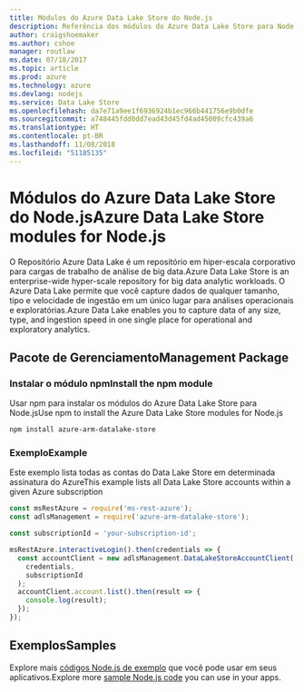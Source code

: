 ```yaml
---
title: Módulos do Azure Data Lake Store do Node.js
description: Referência dos módulos do Azure Data Lake Store para Node.js
author: craigshoemaker
ms.author: cshoe
manager: routlaw
ms.date: 07/18/2017
ms.topic: article
ms.prod: azure
ms.technology: azure
ms.devlang: nodejs
ms.service: Data Lake Store
ms.openlocfilehash: da7e71a9ee1f6936924b1ec966b441756e9b0dfe
ms.sourcegitcommit: a748445fdd0dd7ead43d45fd4ad45009cfc439a6
ms.translationtype: HT
ms.contentlocale: pt-BR
ms.lasthandoff: 11/08/2018
ms.locfileid: "51185135"
---
```

# <a name="azure-data-lake-store-modules-for-nodejs"></a><span data-ttu-id="0567b-103">Módulos do Azure Data Lake Store do Node.js</span><span class="sxs-lookup"><span data-stu-id="0567b-103">Azure Data Lake Store modules for Node.js</span></span>

<span data-ttu-id="0567b-104">O Repositório Azure Data Lake é um repositório em hiper-escala corporativo para cargas de trabalho de análise de big data.</span><span class="sxs-lookup"><span data-stu-id="0567b-104">Azure Data Lake Store is an enterprise-wide hyper-scale repository for big data analytic workloads.</span></span> <span data-ttu-id="0567b-105">O Azure Data Lake permite que você capture dados de qualquer tamanho, tipo e velocidade de ingestão em um único lugar para análises operacionais e exploratórias.</span><span class="sxs-lookup"><span data-stu-id="0567b-105">Azure Data Lake enables you to capture data of any size, type, and ingestion speed in one single place for operational and exploratory analytics.</span></span>

## <a name="management-package"></a><span data-ttu-id="0567b-106">Pacote de Gerenciamento</span><span class="sxs-lookup"><span data-stu-id="0567b-106">Management Package</span></span>

### <a name="install-the-npm-module"></a><span data-ttu-id="0567b-107">Instalar o módulo npm</span><span class="sxs-lookup"><span data-stu-id="0567b-107">Install the npm module</span></span>

<span data-ttu-id="0567b-108">Usar npm para instalar os módulos do Azure Data Lake Store para Node.js</span><span class="sxs-lookup"><span data-stu-id="0567b-108">Use npm to install the Azure Data Lake Store modules for Node.js</span></span>

```bash
npm install azure-arm-datalake-store
```

### <a name="example"></a><span data-ttu-id="0567b-109">Exemplo</span><span class="sxs-lookup"><span data-stu-id="0567b-109">Example</span></span>

<span data-ttu-id="0567b-110">Este exemplo lista todas as contas do Data Lake Store em determinada assinatura do Azure</span><span class="sxs-lookup"><span data-stu-id="0567b-110">This example lists all Data Lake Store accounts within a given Azure subscription</span></span>

```javascript
const msRestAzure = require('ms-rest-azure');
const adlsManagement = require('azure-arm-datalake-store');

const subscriptionId = 'your-subscription-id';

msRestAzure.interactiveLogin().then(credentials => {
  const accountClient = new adlsManagement.DataLakeStoreAccountClient(
    credentials,
    subscriptionId
  );
  accountClient.account.list().then(result => {
    console.log(result);
  });
});
```

## <a name="samples"></a><span data-ttu-id="0567b-111">Exemplos</span><span class="sxs-lookup"><span data-stu-id="0567b-111">Samples</span></span>

<span data-ttu-id="0567b-112">Explore mais [códigos Node.js de exemplo](https://azure.microsoft.com/resources/samples/?platform=nodejs) que você pode usar em seus aplicativos.</span><span class="sxs-lookup"><span data-stu-id="0567b-112">Explore more [sample Node.js code](https://azure.microsoft.com/resources/samples/?platform=nodejs) you can use in your apps.</span></span>
